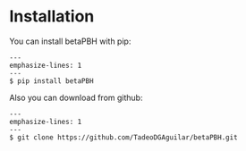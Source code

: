 # Installation

You can install betaPBH with pip:

```{code-block}
---
emphasize-lines: 1
---
$ pip install betaPBH
```

Also you can download from github:

```{code-block}
---
emphasize-lines: 1
---
$ git clone https://github.com/TadeoDGAguilar/betaPBH.git
```
